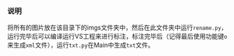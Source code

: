 ### 说明

将所有的图片放在该目录下的imgs文件夹中，然后在此文件夹中运行`rename.py`，运行完毕后可以编译运行VS工程来进行标注，标注完毕后（记得最后使用功能键`o`来生成`xml`文件），运行`txt.py`在Main中生成`txt`文件。